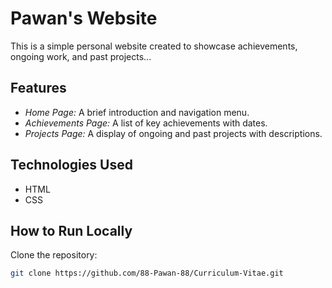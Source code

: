 # Pawan's Website

This is a simple personal website created to showcase achievements, ongoing work, and past projects...

## Features
- *Home Page:* A brief introduction and navigation menu.
- *Achievements Page:* A list of key achievements with dates.
- *Projects Page:* A display of ongoing and past projects with descriptions.

## Technologies Used
- HTML
- CSS

## How to Run Locally
   Clone the repository:
   ```bash
   git clone https://github.com/88-Pawan-88/Curriculum-Vitae.git
